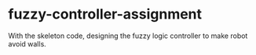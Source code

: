 # fuzzy-controller-assignment
With the skeleton code, designing the fuzzy logic controller to make robot avoid walls.

